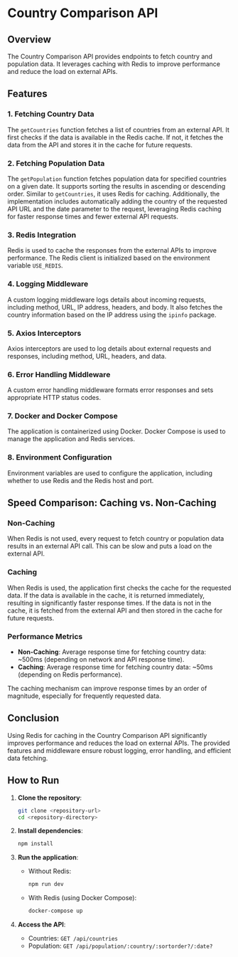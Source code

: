 # Country Comparison API

## Overview

The Country Comparison API provides endpoints to fetch country and population data. It leverages caching with Redis to improve performance and reduce the load on external APIs.

## Features

### 1. Fetching Country Data

The `getCountries` function fetches a list of countries from an external API. It first checks if the data is available in the Redis cache. If not, it fetches the data from the API and stores it in the cache for future requests.


### 2. Fetching Population Data

The `getPopulation` function fetches population data for specified countries on a given date. It supports sorting the results in ascending or descending order. Similar to `getCountries`, it uses Redis for caching. Additionally, the implementation includes automatically adding the country of the requested API URL and the date parameter to the request, leveraging Redis caching for faster response times and fewer external API requests.

### 3. Redis Integration

Redis is used to cache the responses from the external APIs to improve performance. The Redis client is initialized based on the environment variable `USE_REDIS`.


### 4. Logging Middleware

A custom logging middleware logs details about incoming requests, including method, URL, IP address, headers, and body. It also fetches the country information based on the IP address using the `ipinfo` package.


### 5. Axios Interceptors

Axios interceptors are used to log details about external requests and responses, including method, URL, headers, and data.


### 6. Error Handling Middleware

A custom error handling middleware formats error responses and sets appropriate HTTP status codes.


### 7. Docker and Docker Compose

The application is containerized using Docker. Docker Compose is used to manage the application and Redis services.


### 8. Environment Configuration

Environment variables are used to configure the application, including whether to use Redis and the Redis host and port.





## Speed Comparison: Caching vs. Non-Caching

### Non-Caching

When Redis is not used, every request to fetch country or population data results in an external API call. This can be slow and puts a load on the external API.

### Caching

When Redis is used, the application first checks the cache for the requested data. If the data is available in the cache, it is returned immediately, resulting in significantly faster response times. If the data is not in the cache, it is fetched from the external API and then stored in the cache for future requests.

### Performance Metrics

- **Non-Caching**: Average response time for fetching country data: ~500ms (depending on network and API response time).
- **Caching**: Average response time for fetching country data: ~50ms (depending on Redis performance).

The caching mechanism can improve response times by an order of magnitude, especially for frequently requested data.

## Conclusion

Using Redis for caching in the Country Comparison API significantly improves performance and reduces the load on external APIs. The provided features and middleware ensure robust logging, error handling, and efficient data fetching.

## How to Run

1. **Clone the repository**:
    ```sh
    git clone <repository-url>
    cd <repository-directory>
    ```

2. **Install dependencies**:
    ```sh
    npm install
    ```

3. **Run the application**:
    - Without Redis:
        ```sh
        npm run dev
        ```
    - With Redis (using Docker Compose):
        ```sh
        docker-compose up
        ```

4. **Access the API**:
    - Countries: `GET /api/countries`
    - Population: `GET /api/population/:country/:sortorder?/:date?`

